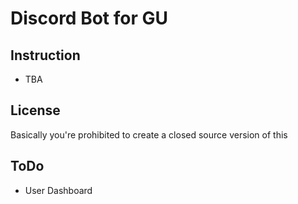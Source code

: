 # Discord Bot for GU

## Instruction

- TBA

## License

Basically you're prohibited to create a closed source version of this

## ToDo

- User Dashboard
